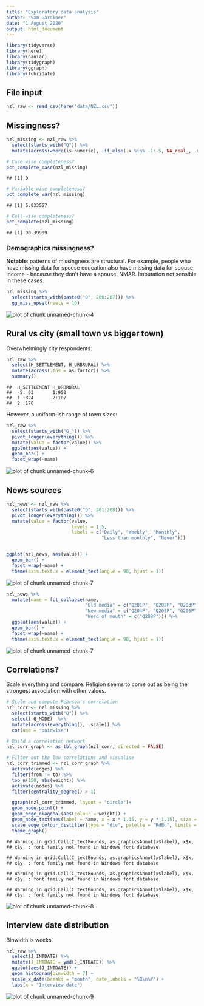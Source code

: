 ```yaml
---
title: "Exploratory data analysis"
author: "Sam Gardiner"
date: "1 August 2020"
output: html_document
---
```





```r
library(tidyverse)
library(here)
library(naniar)
library(tidygraph)
library(ggraph)
library(lubridate)
```

## File input


```r
nzl_raw <- read_csv(here("data/NZL.csv"))
```

## Missingness?


```r
nzl_missing <- nzl_raw %>%
  select(starts_with("Q")) %>%
  mutate(across(where(is.numeric), ~if_else(.x %in% -1:-5, NA_real_, .x)))

# Case-wise completeness?
pct_complete_case(nzl_missing)
```

```
## [1] 0
```

```r
# Variable-wise completeness?
pct_complete_var(nzl_missing)
```

```
## [1] 5.033557
```

```r
# Cell-wise completeness?
pct_complete(nzl_missing)
```

```
## [1] 90.39989
```
### Demographics missingness?

**Notable**: patterns of missingness are structural. For example, people who have missing data for spouse education also have missing data for spouse income - because they don't have a spouse. NMAR. Imputation not sensible in these cases.


```r
nzl_missing %>%
  select(starts_with(paste0("Q", 260:287))) %>%
  gg_miss_upset(nsets = 10)
```

![plot of chunk unnamed-chunk-4](eda/unnamed-chunk-4-1.png)




## Rural vs city (small town vs bigger town)

Overwhelmingly city respondents:


```r
nzl_raw %>%
  select(H_SETTLEMENT, H_URBRURAL) %>%
  mutate(across(.fns = as.factor)) %>%
  summary()
```

```
##  H_SETTLEMENT H_URBRURAL
##  -5: 63       1:950     
##  1 :824       2:107     
##  2 :170
```

However, a uniform-ish range of town sizes:


```r
nzl_raw %>%
  select(starts_with("G_")) %>%
  pivot_longer(everything()) %>%
  mutate(value = factor(value)) %>%
  ggplot(aes(value)) +
  geom_bar() +
  facet_wrap(~name)
```

![plot of chunk unnamed-chunk-6](eda/unnamed-chunk-6-1.png)

## News sources


```r
nzl_news <- nzl_raw %>%
  select(starts_with(paste0("Q", 201:208))) %>%
  pivot_longer(everything()) %>%
  mutate(value = factor(value,
                        levels = 1:5,
                        labels = c("Daily", "Weekly", "Monthly",
                                   "Less than monthly", "Never")))


ggplot(nzl_news, aes(value)) +
  geom_bar() +
  facet_wrap(~name) +
  theme(axis.text.x = element_text(angle = 90, hjust = 1))
```

![plot of chunk unnamed-chunk-7](eda/unnamed-chunk-7-1.png)

```r
nzl_news %>%
  mutate(name = fct_collapse(name,
                             "Old media" = c("Q201P", "Q202P", "Q203P"),
                             "New media" = c("Q204P", "Q205P", "Q206P", "Q207P"),
                             "Word of mouth" = c("Q208P"))) %>%
  ggplot(aes(value)) +
  geom_bar() +
  facet_wrap(~name) +
  theme(axis.text.x = element_text(angle = 90, hjust = 1))
```

![plot of chunk unnamed-chunk-7](eda/unnamed-chunk-7-2.png)


## Correlations?

Scale everything and compare. Religion seems to come out as being the strongest association with other values.


```r
# Scale and compute Pearson's correlation
nzl_corr <- nzl_missing %>%
  select(starts_with("Q")) %>%
  select(-Q_MODE)  %>%
  mutate(across(everything(),  scale)) %>%
  cor(use = "pairwise")

# Build a correlation network
nzl_corr_graph <- as_tbl_graph(nzl_corr, directed = FALSE)

# Filter out the low correlations and visualise
nzl_corr_trimmed <- nzl_corr_graph %>%
  activate(edges) %>%
  filter(from != to) %>%
  top_n(150, abs(weight)) %>%
  activate(nodes) %>%
  filter(centrality_degree() > 1)

  ggraph(nzl_corr_trimmed, layout = "circle")+
  geom_node_point() +
  geom_edge_diagonal(aes(colour = weight)) +
  geom_node_text(aes(label = name, x = x * 1.15, y = y * 1.15), size = 2.5) +
  scale_edge_colour_distiller(type = "div", palette = "RdBu", limits = c(-1, 1)) +
  theme_graph()
```

```
## Warning in grid.Call(C_textBounds, as.graphicsAnnot(x$label), x$x,
## x$y, : font family not found in Windows font database

## Warning in grid.Call(C_textBounds, as.graphicsAnnot(x$label), x$x,
## x$y, : font family not found in Windows font database

## Warning in grid.Call(C_textBounds, as.graphicsAnnot(x$label), x$x,
## x$y, : font family not found in Windows font database

## Warning in grid.Call(C_textBounds, as.graphicsAnnot(x$label), x$x,
## x$y, : font family not found in Windows font database
```

![plot of chunk unnamed-chunk-8](eda/unnamed-chunk-8-1.png)


## Interview date distribution

Binwidth is weeks.


```r
nzl_raw %>%
  select(J_INTDATE) %>%
  mutate(J_INTDATE = ymd(J_INTDATE)) %>%
  ggplot(aes(J_INTDATE)) +
  geom_histogram(binwidth = 7) +
  scale_x_date(breaks = "month", date_labels = "%B\n%Y") +
  labs(x = "Interview date")
```

![plot of chunk unnamed-chunk-9](eda/unnamed-chunk-9-1.png)

